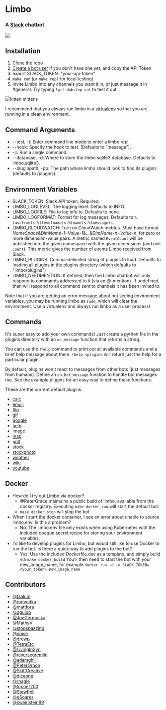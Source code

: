 # Limbo
### A [Slack](https://slack.com/) chatbot

![](https://travis-ci.org/tim77code/limbo.svg?branch=master)

## Installation

1. Clone the repo
2. [Create a bot user](https://my.slack.com/services/new/bot) if you don't have one yet, and copy the API Token
3. export SLACK_TOKEN="your-api-token"
4. `make run` (or `make repl` for local testing)
5. Invite Limbo into any channels you want it in, or just message it in #general. Try typing `!gif dubstep cat` to test it out

![kitten mittens](http://i.imgur.com/xhmD6QO.png)

I recommend that you always run limbo in a [virtualenv](http://docs.python-guide.org/en/latest/dev/virtualenvs/) so that you are running in a clean environment.

## Command Arguments

* --test, -t: Enter command line mode to enter a limbo repl.
* --hook: Specify the hook to test. (Defaults to "message").
* -c: Run a single command.
* --database, -d: Where to store the limbo sqlite3 database. Defaults to limbo.sqlite3.
* --pluginpath, -pp: The path where limbo should look to find its plugins (defaults to /plugins).

## Environment Variables

* SLACK_TOKEN: Slack API token. Required.
* LIMBO_LOGLEVEL: The logging level. Defaults to INFO.
* LIMBO_LOGFILE: File to log info to. Defaults to none.
* LIMBO_LOGFORMAT: Format for log messages. Defaults to `%(asctime)s:%(levelname)s:%(name)s:%(message)s`.
* LIMBO_CLOUDWATCH: Turn on CloudWatch metrics.  Must have format _NameSpace_&_DimName-1_=_Value-1_&...&_DimName-n_=_Value-n_, for zero or more dimension-value pairs.  A metric named `EventCount` will be published into the given namespace with the given dimensions (and unit `Count`).  This metric gives the number of events Limbo received from Slack.
* LIMBO_PLUGINS: Comma-delimited string of plugins to load. Defaults to loading all plugins in the plugins directory (which defaults to "limbo/plugins")
* LIMBO_NEEDMENTION: If defined, then the Limbo chatbot will only respond to commands addressed to it (via an @-mention).  If undefined, then will respond to all command sent to channels it has been invited to.

Note that if you are getting an error message about not seeing environment variables, you may be running limbo as `sudo`, which will clear the environment. Use a virtualenv and always run limbo as a user process!

## Commands

It's super easy to add your own commands! Just create a python file in the plugins directory with an `on_message` function that returns a string.

You can use the `!help` command to print out all available commands and a brief help message about them. `!help <plugin>` will return just the help for a particular plugin.

By default, plugins won't react to messages from other bots (just messages from humans). Define an `on_bot_message` function to handle bot messages too. See the example plugins for an easy way to define these functions.

These are the current default plugins:

* [calc](https://github.com/llimllib/limbo/wiki/Calc-Plugin)
* [emoji](https://github.com/llimllib/limbo/wiki/Emoji-Plugin)
* [flip](https://github.com/llimllib/limbo/wiki/Flip-Plugin)
* [gif](https://github.com/llimllib/limbo/wiki/Gif-Plugin)
* [google](https://github.com/llimllib/limbo/wiki/Google-Plugin)
* [help](https://github.com/llimllib/limbo/wiki/Help-Plugin)
* [image](https://github.com/llimllib/limbo/wiki/Image-Plugin)
* [map](https://github.com/llimllib/limbo/wiki/Map-Plugin)
* [poll](https://github.com/llimllib/limbo/wiki/Poll-Plugin)
* [stock](https://github.com/llimllib/limbo/wiki/Stock-Plugin)
* [stockphoto](https://github.com/llimllib/limbo/wiki/Stock-Photo-Plugin)
* [weather](https://github.com/llimllib/limbo/wiki/Weather-Plugin)
* [wiki](https://github.com/llimllib/limbo/wiki/Wiki-Plugin)
* [youtube](https://github.com/llimllib/limbo/wiki/Youtube-Plugin)

## Docker

  * How do I try out Limbo via docker?
    - @PeterGrace maintains a public build of limbo, available from the docker registry.  Executing `make docker_run` will start the default bot.
    - `make docker_stop` will stop the bot
  * When I start the docker container, I see an error about unable to source limbo.env.  Is this a problem?
    - No.  The limbo.env file only exists when using Kubernetes with the included opaque secret recipe for storing your environment variables.
  * I'd like to develop plugins for Limbo, but would still like to use Docker to run the bot.  Is there a quick way to add plugins to the bot?
    - Yes!  Use the included Dockerfile.dev as a template, and simply build via `make docker_build`  You'll then need to start the bot with your new_image_name, for example `docker run -d -e SLACK_TOKEN=<your_token> new_image_name`

## Contributors

* [@fsalum](https://github.com/fsalum)
* [@rodvodka](https://github.com/rodvodka)
* [@mattfora](https://github.com/mattfora)
* [@dguido](https://github.com/dguido)
* [@JoeGermuska](https://github.com/JoeGermuska)
* [@MathyV](https://github.com/MathyV)
* [@stopspazzing](https://github.com/stopspazzing)
* [@noise](https://github.com/noise)
* [@drewp](https://github.com/drewp)
* [@TetraEtc](https://github.com/TetraEtc)
* [@LivingInSyn](https://github.com/LivingInSyn)
* [@reversegremlin](https://github.com/reversegremlin)
* [@adamghill](https://github.com/adamghill)
* [@PeterGrace](https://github.com/PeterGrace)
* [@SkiftCreative](https://github.com/SkiftCreative)
* [@diceone](https://github.com/diceone)
* [@rnagle](https://github.com/rnagle)
* [@topher200](https://github.com/topher200)
* [@StewPoll](https://github.com/StewPoll)
* [@eSoares](https://github.com/eSoares)
* [@sweinstein89](https://github.com/sweinstein89)
